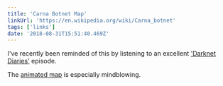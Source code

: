 ```yaml
---
title: 'Carna Botnet Map'
linkUrl: 'https://en.wikipedia.org/wiki/Carna_botnet'
tags: ['links']
date: '2018-08-31T15:51:40.469Z'
---
```


I've recently been reminded of this by listening to an excellent ['Darknet Diaries'](https://darknetdiaries.com/episode/13/) episode.

The [animated map](https://en.wikipedia.org/wiki/Carna_botnet#/media/File:Carnabotnet_geovideo_lowres.gif) is especially mindblowing. 
